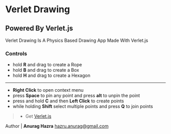 # Verlet Drawing

## Powered By **Verlet.js**

Verlet Drawing Is A Physics Based Drawing App Made With Verlet.js

### Controls 

* hold **R** and drag to create a Rope
* hold **B** and drag to create a Box
* hold **H** and drag to create a Hexagon
<hr>

* **Right Click** to open context menu
* press **Space** to pin any point and press **alt** to unpin the point
* press and hold **C** and then **Left Click** to create points
* while holding **Shift** select multiple points and press **Q** to join points	


> * Get <a href="https://github.com/anuraghazra/verlet.js">Verlet.js</a>

Author | **Anurag Hazra** hazru.anurag@gmail.com
